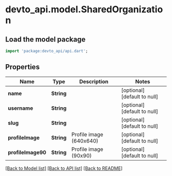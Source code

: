 # devto_api.model.SharedOrganization

## Load the model package
```dart
import 'package:devto_api/api.dart';
```

## Properties
Name | Type | Description | Notes
------------ | ------------- | ------------- | -------------
**name** | **String** |  | [optional] [default to null]
**username** | **String** |  | [optional] [default to null]
**slug** | **String** |  | [optional] [default to null]
**profileImage** | **String** | Profile image (640x640) | [optional] [default to null]
**profileImage90** | **String** | Profile image (90x90) | [optional] [default to null]

[[Back to Model list]](../README.md#documentation-for-models) [[Back to API list]](../README.md#documentation-for-api-endpoints) [[Back to README]](../README.md)


